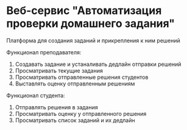 # Веб-сервис "Автоматизация проверки домашнего задания"

Платформа для создания заданий и прикрепления к ним решений

Функционал преподавателя:
1. Создавать задание и устаналивать дедлайн отправки решений
2. Просматривать текущие задания
3. Просматривать отправленные решения студентов
4. Выставлять оценку отправленным решениям

Функционал студента:
1. Отправлять решения в задания
2. Просматривать оценку у отправленного решения
3. Просматривать список заданий и их дедлайн


